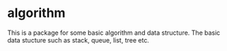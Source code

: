 # algorithm
This is a package for some basic algorithm and data structure.
The basic data stucture such as stack, queue, list, tree etc.
